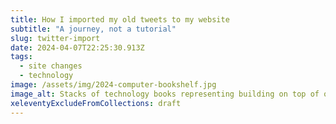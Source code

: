 ```yaml
---
title: How I imported my old tweets to my website
subtitle: "A journey, not a tutorial"
slug: twitter-import
date: 2024-04-07T22:25:30.913Z
tags:
  - site changes
  - technology
image: /assets/img/2024-computer-bookshelf.jpg
image_alt: Stacks of technology books representing building on top of other people's work.
xeleventyExcludeFromCollections: draft
---
```

